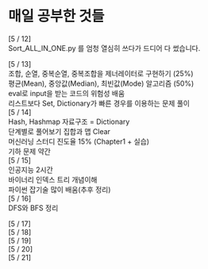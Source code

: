 # 매일 공부한 것들

[5 / 12]  
Sort_ALL_IN_ONE.py 를 엄청 열심히 쓰다가 드디어 다 썼습니다.

[5 / 13]  
조합, 순열, 중복순열, 중복조합을 제너레이터로 구현하기 (25%)  
평균(Mean), 중앙값(Median), 최빈값(Mode) 알고리즘 (50%)  
eval로 input을 받는 코드의 위험성 배움   
리스트보다 Set, Dictionary가 빠른 경우를 이용하는 문제 풀이     
[5 / 14]   
Hash, Hashmap 자료구조 = Dictionary  
단계별로 풀어보기 집합과 맵 Clear  
머신러닝 스터디 진도율 15% (Chapter1 + 실습)  
기하 문제 약간  
[5 / 15]   
인공지능 2시간   
바이너리 인덱스 트리 개념이해  
파이썬 잡기술 많이 배움(추후 정리)    
[5 / 16]    
DFS와 BFS 정리   


[5 / 17]   
[5 / 18]   
[5 / 19]   
[5 / 20]   
[5 / 21]   